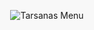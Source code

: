 <!DOCTYPE html>
<html lang="en">
<head>
    <meta charset="UTF-8">
    <meta name="viewport" content="width=device-width, initial-scale=1.0">
    <title>Tarsanas Menu</title>
    <style>
        body, html {
            height: 100%;
            margin: 0;
            display: flex;
            justify-content: center;
            align-items: center;
            background-color: #f8f8f8;
        }
        #menu {
            max-width: 100%;
            max-height: 100%;
            transform-origin: center center;
            transition: transform 0.25s ease;
        }
    </style>
</head>
<body>
    <img id="menu" src="menu.jpg" alt="Tarsanas Menu">
    <script>
        let scale = 1;
        const el = document.getElementById('menu');

        el.addEventListener('wheel', function(e) {
            if (e.deltaY > 0) {
                scale -= 0.1;
            } else {
                scale += 0.1;
            }

            if (scale < 1) {
                scale = 1;
            }

            el.style.transform = `scale(${scale})`;
        });

        el.addEventListener('gesturestart', function(e) {
            e.preventDefault();
        });

        el.addEventListener('gesturechange', function(e) {
            scale = e.scale;
            el.style.transform = `scale(${scale})`;
        });

        el.addEventListener('gestureend', function(e) {
            e.preventDefault();
        });
    </script>
</body>
</html>

